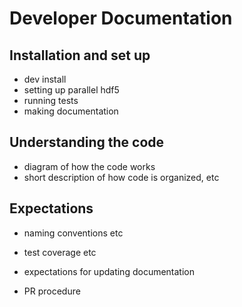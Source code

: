 # Developer Documentation

## Installation and set up

* dev install
* setting up parallel hdf5
* running tests
* making documentation

## Understanding the code 

* diagram of how the code works 
* short description of how code is organized, etc 

## Expectations  

* naming conventions etc 

* test coverage etc 

* expectations for updating documentation

* PR procedure